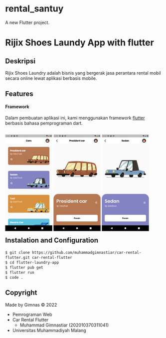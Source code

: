 # rental_santuy

A new Flutter project.

# Rijix Shoes Laundy App with flutter

## Deskripsi
Rijix Shoes Laundry adalah bisnis yang bergerak jasa perantara rental mobil secara online lewat aplikasi berbasis mobile.


## Features
#### Framework
Dalam pembuatan aplikasi ini, kami menggunakan framework [flutter](https://flutter.dev/) berbasis bahasa pemprograman dart.

<p style="float: left;">
  <img src="https://github.com/muhammadgimnastiar/car-rental-flutter/blob/master/screenshoot/home.png" width="30%" />
  <img src="https://github.com/muhammadgimnastiar/car-rental-flutter/blob/master/screenshoot/detail.png" width="30%" />
  <img src="https://github.com/muhammadgimnastiar/car-rental-flutter/blob/master/screenshoot/detail2.png" width="30%" />
  
</p>


## Instalation and Configuration

```
$ git clone https://github.com/muhammadgimnastiar/car-rental-flutter.git car-rental-flutter
$ cd flutter-laundry-app
$ flutter pub get
$ flutter run
$ code .
```

## Copyright
Made by Gimnas &copy; 2022
* Pemrograman Web
* Car Rental Flutter<br>
  *	Muhammad Gimnastiar 		(202010370311041)<br>
* Universitas Muhammadiyah Malang






